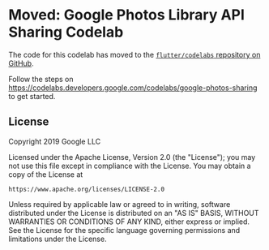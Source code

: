 # Moved: Google Photos Library API Sharing Codelab

The code for this codelab has moved to the [`flutter/codelabs` repository on
GitHub](https://github.com/flutter/codelabs).  

Follow the steps on
https://codelabs.developers.google.com/codelabs/google-photos-sharing to get started.


## License

Copyright 2019 Google LLC

Licensed under the Apache License, Version 2.0 (the "License");
you may not use this file except in compliance with the License.
You may obtain a copy of the License at

    https://www.apache.org/licenses/LICENSE-2.0

Unless required by applicable law or agreed to in writing, software
distributed under the License is distributed on an "AS IS" BASIS,
WITHOUT WARRANTIES OR CONDITIONS OF ANY KIND, either express or implied.
See the License for the specific language governing permissions and
limitations under the License.